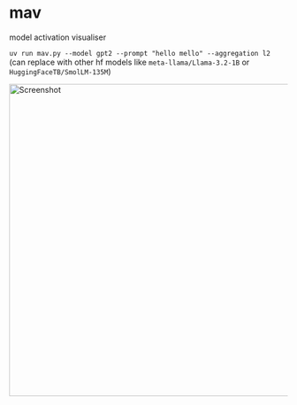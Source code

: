 # mav

model activation visualiser

`uv run mav.py --model gpt2 --prompt "hello mello" --aggregation l2` (can replace with other hf models like `meta-llama/Llama-3.2-1B` or `HuggingFaceTB/SmolLM-135M`)

<img width="565" alt="Screenshot" src="https://github.com/user-attachments/assets/e046e29d-4144-4a13-bb77-16a4f06b5de7" />
